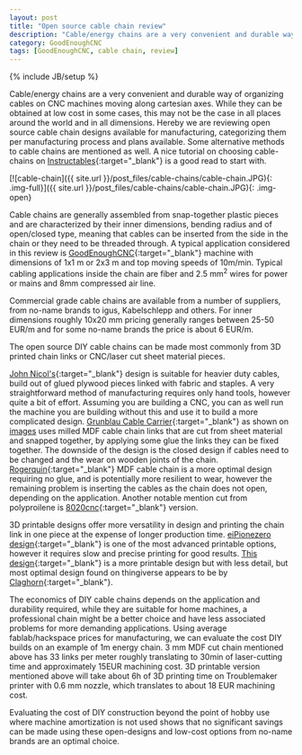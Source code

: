 ```yaml
---
layout: post
title: "Open source cable chain review"
description: "Cable/energy chains are a very convenient and durable way of organizing cables on CNC machines moving along cartesian axes. While they can be obtained at low cost in some cases, this may not be the case in all places around the world and in all dimensions. Hereby we are reviewing open source cable chain designs available for manufacturing."
category: GoodEnoughCNC
tags: [GoodEnoughCNC, cable chain, review]
---
```

{% include JB/setup %}


Cable/energy chains are a very convenient and durable way of organizing cables on CNC machines moving along cartesian axes. While they can be obtained at low cost in some cases, this may not be the case in all places around the world and in all dimensions. Hereby we are reviewing open source cable chain designs available for manufacturing, categorizing them per manufacturing process and plans available. Some alternative methods to cable chains are mentioned as well. A nice tutorial on choosing cable-chains on [Instructables](http://www.instructables.com/id/Selecting-cabledragenergy-chains-for-CNC/){:target="_blank"} is a good read to start with.

[![cable-chain]({{ site.url }}/post_files/cable-chains/cable-chain.JPG){: .img-full}]({{ site.url }}/post_files/cable-chains/cable-chain.JPG){: .img-open}

Cable chains are generally assembled from snap-together plastic pieces and are characterized by their inner dimensions, bending radius and of open/closed type, meaning that cables can be inserted from the side in the chain or they need to be threaded through. A typical application considered in this review is [GoodEnoughCNC](http://goodenoughcnc.eu/){:target="_blank"} machine with dimensions of 1x1 m or 2x3 m and top moving speeds of 10m/min. Typical cabling applications inside the chain are fiber and 2.5 mm<sup>2</sup> wires for power or mains and 8mm compressed air line.

Commercial grade cable chains are available from a number of suppliers, from no-name brands to igus, Kabelschlepp and others. For inner dimensions roughly 10x20 mm pricing generally ranges between 25-50 EUR/m and for some no-name brands the price is about 6 EUR/m.

The open source DIY cable chains can be made most commonly from 3D printed chain links or CNC/laser cut sheet material pieces.

[John Nicol's](http://makerplane.org/?p=1753){:target="_blank"} design is suitable for heavier duty cables, build out of glued plywood pieces linked with fabric and staples. A very straightforward method of manufacturing requires only hand tools, however quite a bit of effort. Assuming you are building a CNC, you can as well run the machine you are building without this and use it to build a more complicated design. [Grunblau Cable Carrier](http://www.grunblau.com/downloadsBMO.htm){:target="_blank"} as shown on [images](http://www.cnczone.com/forums/diy-cnc-router-table-machines/84792-free-parts.html) uses milled MDF cable chain links that are cut from sheet material and snapped together, by applying some glue the links they can be fixed together. The downside of the design is the closed design if cables need to be changed and the wear on wooden joints of the chain. [Rogerquin](http://www.cnczone.com/forums/videos/172959-cnc.html){:target="_blank"} MDF cable chain is a more optimal design requiring no glue, and is potentially more resilient to wear, however the remaining problem is inserting the cables as the chain does not open, depending on the application. Another notable mention cut from polyproilene is [8020cnc](http://www.8020cnc.com/cable%20carrier){:target="_blank"} version.

3D printable designs offer more versatility in design and printing the chain link in one piece at the expense of longer production time. [eiPionezero design](http://www.thingiverse.com/thing:666118){:target="_blank"} is one of the most advanced printable options, however it requires slow and precise printing for good results. [This design](http://www.thingiverse.com/thing:34661){:target="_blank"} is a more printable design but with less detail, but most optimal design found on thingiverse appears to be by [Claghorn](http://www.thingiverse.com/thing:611593){:target="_blank"}.


The economics of DIY cable chains depends on the application and durability required, while they are suitable for home machines, a professional chain might be a better choice and have less associated problems for more demanding applications. Using average fablab/hackspace prices for manufacturing, we can evaluate the cost DIY builds on an example of 1m energy chain. 3 mm MDF cut chain mentioned above has 33 links per meter roughly translating to 30min of laser-cutting time and approximately 15EUR machining cost. 3D printable version mentioned above will take about 6h of 3D printing time on Troublemaker printer with 0.6 mm nozzle, which translates to about 18 EUR machining cost.

Evaluating the cost of DIY construction beyond the point of hobby use where machine amortization is not used shows that no significant savings can be made using these open-designs and low-cost options from no-name brands are an optimal choice.
